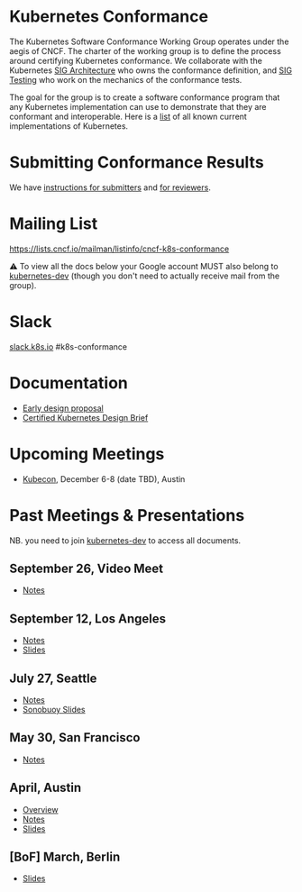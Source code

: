 # Kubernetes Conformance

The Kubernetes Software Conformance Working Group operates under the aegis of CNCF.
The charter of the working group is to define the process around certifying
Kubernetes conformance. We collaborate with the Kubernetes [SIG Architecture](https://github.com/kubernetes/community/tree/master/sig-architecture) who owns 
the conformance definition, and [SIG Testing](https://github.com/kubernetes/community/tree/master/sig-testing) who work on
the mechanics of the conformance tests. 

The goal for the group is to create a software conformance program that any Kubernetes implementation can use to demonstrate that they are conformant and interoperable. Here is a [list](https://docs.google.com/spreadsheets/d/1LxSqBzjOxfGx3cmtZ4EbB_BGCxT_wlxW_xgHVVa23es/edit#gid=0) of all known current implementations of Kubernetes.

# Submitting Conformance Results

We have [instructions for submitters](instructions.md) and [for
reviewers](reviewing.md).

# Mailing List

https://lists.cncf.io/mailman/listinfo/cncf-k8s-conformance

⚠️ To view all the docs below your Google account MUST also belong to [kubernetes-dev](https://goo.gl/C4CR8r) (though you don't need to actually receive mail from the group).

# Slack

[slack.k8s.io](slack.k8s.io) #k8s-conformance 

# Documentation

* [Early design proposal](https://docs.google.com/document/d/1JsE9itAzL-ZSqKbd5rYnHKKSFW6xK4m50wBj1lTz6Do/edit#heading=h.ub3h0cdur849)
* [Certified Kubernetes Design Brief](https://docs.google.com/document/d/16ORnXNkR-hFQzNZ6aL3OroXM6_zLP4gKME9E3NyD1jw/edit#)

# Upcoming Meetings

* [Kubecon](http://events.linuxfoundation.org/events/kubecon-and-cloudnativecon-north-america), December 6-8 (date TBD), Austin

# Past Meetings & Presentations

NB. you need to join [kubernetes-dev](https://goo.gl/C4CR8r) to access all documents.

## September 26, Video Meet
* [Notes](https://docs.google.com/document/d/1XkuZToB31AAjOCy4pMxzxS2HHcRj4O_Xu_F84l8ecAc/edit)


## September 12, Los Angeles
* [Notes](https://docs.google.com/document/d/1HcyeqfFCZ3pVvUg3HRqEPoAeiRKKH5oERm97kUy27RM/edit)
* [Slides](https://docs.google.com/presentation/d/198DZzAC22rLGNrLYpoEha-PuJE3QAkSaJdZ37lkJ8r4/edit#slide=id.g19497da556_0_12)

## July 27, Seattle

* [Notes](https://docs.google.com/document/d/1EO6S_o6hSRQFDQ_AkaizZd7Ia5N5fSFwAih-GfNGbRw/edit#heading=h.9mbss5g49xcf)
* [Sonobuoy Slides](https://docs.google.com/presentation/u/1/d/1jw5PJGKVMX_1Hv7pDsAqyq_xQThNEPEfaYaYxQqk6cU/edit?usp=sharing)

## May 30, San Francisco

* [Notes](https://docs.google.com/document/d/1nwGwnfvWoDkIdDW5dl2bbbA_nFULrq9xrt1vqpJOE3Y/edit#heading=h.ub3h0cdur849)

## April, Austin

* [Overview](https://docs.google.com/document/d/1Nbzi6vl6J2oBk3coGpW_oo1GPmOx7OGOYHDzlo2bxC0/edit)
* [Notes](https://docs.google.com/document/d/1OqJDVBaCtn4DfSEyCByAkXkyKtLM7a9sDs_IZmvCbr0/edit)
* [Slides](https://docs.google.com/presentation/d/1M1sesGhXyDDanF2WBr-l0jvyQQlKLH-YK7v2euqBeB4/edit#slide=id.g207a823394_2_299)

## [BoF] March, Berlin

* [Slides](https://docs.google.com/presentation/d/1DbwKE0TiG4hNkHnjerAhyUbvArkcCDw1JNqAWAO90Iw/edit#slide=id.g19497da556_0_12)